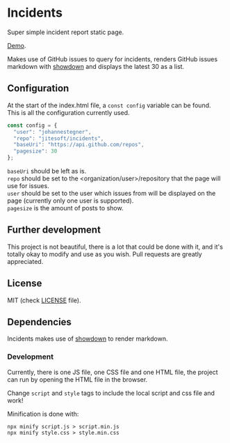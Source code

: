 # Incidents

Super simple incident report static page.

[Demo](https://jitesoft.github.io/incidents/).

Makes use of GitHub issues to query for incidents, renders GitHub issues markdown
with [showdown](https://github.com/showdownjs/showdown)
and displays the latest 30 as a list.

## Configuration

At the start of the index.html file, a `const config` variable can be found.  
This is all the configuration currently used.

```javascript
const config = {
  "user": "johannestegner",
  "repo": "jitesoft/incidents",
  "baseUri": "https://api.github.com/repos",
  "pagesize": 30
};
```

`baseUri` should be left as is.   
`repo` should be set to the <organization/user>/repository that the page will use for issues.  
`user` should be set to the user which issues from will be displayed on the page (currently only one user is supported).  
`pagesize` is the amount of posts to show.


## Further development

This project is not beautiful, there is a lot that could be done with it, and it's totally okay to modify and 
use as you wish. Pull requests are greatly appreciated.

## License

MIT (check [LICENSE](LICENSE) file).

## Dependencies

Incidents makes use of [showdown](https://github.com/showdownjs/showdown) to render markdown.

### Development

Currently, there is one JS file, one CSS file and one HTML file, the project
can run by opening the HTML file in the browser.

Change `script` and `style` tags to include the local script and css file and work!

Minification is done with:

```shell
npx minify script.js > script.min.js
npx minify style.css > style.min.css
```
